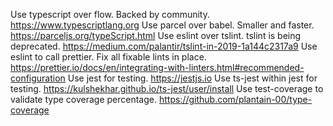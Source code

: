 Use typescript over flow. Backed by community. https://www.typescriptlang.org
Use parcel over babel. Smaller and faster. https://parceljs.org/typeScript.html
Use eslint over tslint. tslint is being deprecated. https://medium.com/palantir/tslint-in-2019-1a144c2317a9
Use eslint to call prettier. Fix all fixable lints in place. https://prettier.io/docs/en/integrating-with-linters.html#recommended-configuration
Use jest for testing. https://jestjs.io
Use ts-jest within jest for testing. https://kulshekhar.github.io/ts-jest/user/install
Use test-coverage to validate type coverage percentage. https://github.com/plantain-00/type-coverage
